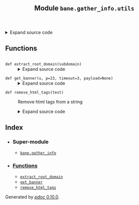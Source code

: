 <body>
<main>
<article id="content">
<header>
<h1 class="title">Module <code>bane.gather_info.utils</code></h1>
</header>
<section id="section-intro">
<details class="source">
<summary>
<span>Expand source code</span>
</summary>
<pre><code class="python">import requests, urllib, socket, random, time, re, threading, sys, json, os, xtelnet
import bs4
from bs4 import BeautifulSoup
from bane.common.payloads import *
import tldextract
try:
    if sys.version_info &lt; (3, 0):
        from scapy.config import conf

        conf.ipv6_enabled = False
        from scapy.all import *
    else:
        from kamene.config import conf

        conf.ipv6_enabled = False
        from kamene.all import IP,TCP,sr
except:
    pass
if os.path.isdir(&#34;/data/data/com.termux/&#34;) == False:
    import dns.resolver


def extract_root_domain(subdomain):
    extracted = tldextract.extract(subdomain)
    if extracted.suffix.count(&#39;.&#39;) &gt; 1:
        root_domain = &#34;{}.{}&#34;.format(extracted.domain,extracted.suffix)
    else:
        root_domain = extracted.registered_domain
    return root_domain




def remove_html_tags(text):
    &#34;&#34;&#34;Remove html tags from a string&#34;&#34;&#34;
    clean = re.compile(&#34;&lt;.*?&gt;&#34;)
    return re.sub(clean, &#34;&#34;, text)



def get_banner(u, p=23, timeout=3, payload=None):
    try:
        return xtelnet.get_banner(u, p=p, timeout=timeout, payload=payload)
    except:
        return None</code></pre>
</details>
</section>
<section>
</section>
<section>
</section>
<section>
<h2 class="section-title" id="header-functions">Functions</h2>
<dl>
<dt id="bane.gather_info.utils.extract_root_domain"><code class="name flex">
<span>def <span class="ident">extract_root_domain</span></span>(<span>subdomain)</span>
</code></dt>
<dd>
<div class="desc"></div>
<details class="source">
<summary>
<span>Expand source code</span>
</summary>
<pre><code class="python">def extract_root_domain(subdomain):
    extracted = tldextract.extract(subdomain)
    if extracted.suffix.count(&#39;.&#39;) &gt; 1:
        root_domain = &#34;{}.{}&#34;.format(extracted.domain,extracted.suffix)
    else:
        root_domain = extracted.registered_domain
    return root_domain</code></pre>
</details>
</dd>
<dt id="bane.gather_info.utils.get_banner"><code class="name flex">
<span>def <span class="ident">get_banner</span></span>(<span>u, p=23, timeout=3, payload=None)</span>
</code></dt>
<dd>
<div class="desc"></div>
<details class="source">
<summary>
<span>Expand source code</span>
</summary>
<pre><code class="python">def get_banner(u, p=23, timeout=3, payload=None):
    try:
        return xtelnet.get_banner(u, p=p, timeout=timeout, payload=payload)
    except:
        return None</code></pre>
</details>
</dd>
<dt id="bane.gather_info.utils.remove_html_tags"><code class="name flex">
<span>def <span class="ident">remove_html_tags</span></span>(<span>text)</span>
</code></dt>
<dd>
<div class="desc"><p>Remove html tags from a string</p></div>
<details class="source">
<summary>
<span>Expand source code</span>
</summary>
<pre><code class="python">def remove_html_tags(text):
    &#34;&#34;&#34;Remove html tags from a string&#34;&#34;&#34;
    clean = re.compile(&#34;&lt;.*?&gt;&#34;)
    return re.sub(clean, &#34;&#34;, text)</code></pre>
</details>
</dd>
</dl>
</section>
<section>
</section>
</article>
<nav id="sidebar">
<h1>Index</h1>
<div class="toc">
<ul></ul>
</div>
<ul id="index">
<li><h3>Super-module</h3>
<ul>
<li><code><a title="bane.gather_info" href="index.md">bane.gather_info</a></code></li>
</ul>
</li>
<li><h3><a href="#header-functions">Functions</a></h3>
<ul class="">
<li><code><a title="bane.gather_info.utils.extract_root_domain" href="#bane.gather_info.utils.extract_root_domain">extract_root_domain</a></code></li>
<li><code><a title="bane.gather_info.utils.get_banner" href="#bane.gather_info.utils.get_banner">get_banner</a></code></li>
<li><code><a title="bane.gather_info.utils.remove_html_tags" href="#bane.gather_info.utils.remove_html_tags">remove_html_tags</a></code></li>
</ul>
</li>
</ul>
</nav>
</main>
<footer id="footer">
<p>Generated by <a href="https://pdoc3.github.io/pdoc" title="pdoc: Python API documentation generator"><cite>pdoc</cite> 0.10.0</a>.</p>
</footer>
</body>
</html>